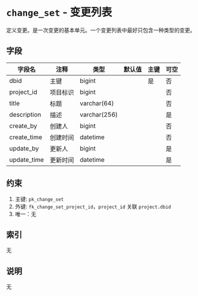 # `change_set` - 变更列表

定义变更。是一次变更的基本单元。一个变更列表中最好只包含一种类型的变更。

## 字段

| 字段名      | 注释     | 类型         | 默认值 | 主键 | 可空 |
| ----------- | -------- | ------------ | ------ | ---- | ---- |
| dbid        | 主键     | bigint       |        | 是   | 否   |
| project_id  | 项目标识 | bigint       |        |      | 否   |
| title       | 标题     | varchar(64)  |        |      | 否   |
| description | 描述     | varchar(256) |        |      | 是   |
| create_by   | 创建人   | bigint       |        |      | 否   |
| create_time | 创建时间 | datetime     |        |      | 否   |
| update_by   | 更新人   | bigint       |        |      | 是   |
| update_time | 更新时间 | datetime     |        |      | 是   |

## 约束

1. 主键: `pk_change_set`
2. 外键: `fk_change_set_project_id`，`project_id` 关联 `project.dbid`
3. 唯一：无

## 索引

无

## 说明

无